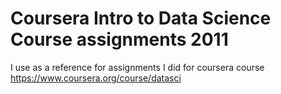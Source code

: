 Coursera Intro to Data Science Course assignments 2011
========================

I use as a reference for assignments I did for coursera course https://www.coursera.org/course/datasci


